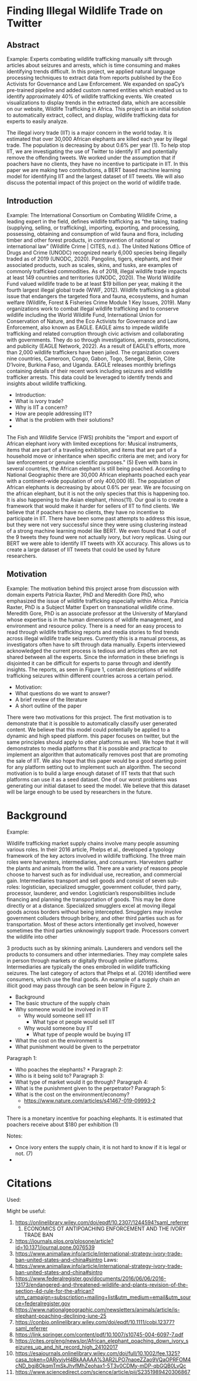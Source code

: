 # Finding Illegal Wildlife Trade on Twitter

## Abstract

Example:
Experts combating wildlife trafficking manually sift through articles about seizures and
arrests, which is time consuming and makes identifying trends difficult. In this project, we
applied natural language processing techniques to extract data from reports published by the Eco
Activists for Governance and Law Enforcement. We expanded on spaCy’s pre-trained pipeline
and added custom named entities which enabled us to identify approximately 40% of wildlife
trafficking events. We created visualizations to display trends in the extracted data, which are
accessible on our website, Wildlife Trafficking in Africa. This project is an initial solution to
automatically extract, collect, and display, wildlife trafficking data for experts to easily analyze.


The illegal ivory trade (IIT) is a major concern in the world today. It is estimated that over 30,000 African elephants are killed each year by illegal trade. The population is decreasing by about 0.6% per year (1). To help stop IIT, we are investigating the use of Twitter to identify IIT and potentially remove the offending tweets. We worked under the assumption that if poachers have no clients, they have no incentive to participate in IIT. In this paper we are making two contributions, a BERT based machine learning model for identifying IIT and the largest dataset of IIT tweets. We will also discuss the potential impact of this project on the world of wildlife trade.

## Introduction 

Example:
The International Consortium on Combating Wildlife Crime, a leading expert in the field,
defines wildlife trafficking as “the taking, trading (supplying, selling, or trafficking), importing,
exporting, and processing, possessing, obtaining and consumption of wild fauna and flora,
including timber and other forest products, in contravention of national or international law”
(Wildlife Crime | CITES, n.d.). The United Nations Office of Drugs and Crime (UNODC)
recognized nearly 6,000 species being illegally traded as of 2019 (UNODC, 2020). Pangolins,
tigers, elephants, and their associated products, such as scales, skins, and tusks, are examples of
commonly trafficked commodities. As of 2018, illegal wildlife trade impacts at least 149
countries and territories (UNODC, 2020). The World Wildlife Fund valued wildlife trade to be at
least $19 billion per year, making it the fourth largest illegal global trade (WWF, 2012). Wildlife
trafficking is a global issue that endangers the targeted flora and fauna, ecosystems, and human
welfare (Wildlife, Forest & Fisheries Crime Module 1 Key Issues, 2019).
Many organizations work to combat illegal wildlife trafficking and to conserve wildlife
including the World Wildlife Fund, International Union for Conservation of Nature, and the Eco
Activists for Governance and Law Enforcement, also known as EAGLE. EAGLE aims to
impede wildlife trafficking and related corruption through civic activism and collaborating with
governments. They do so through investigations, arrests, prosecutions, and publicity (EAGLE
Network, 2022). As a result of EAGLE’s efforts, more than 2,000 wildlife traffickers have been
jailed. The organization covers nine countries, Cameroon, Congo, Gabon, Togo, Senegal, Benin,
Côte D’Ivoire, Burkina Faso, and Uganda. EAGLE releases monthly briefings containing details
of their recent work including seizures and wildlife trafficker arrests. This data could be
leveraged to identify trends and insights about wildlife trafficking.

* Introduction:
 * What is ivory trade?
 * Why is IIT a concern?
 * How are people addressing IIT?
 * What is the problem with their solutions?
 * 

The Fish and Wildlife Service (FWS) prohibits the "import and export of African elephant ivory with limited exceptions for: Musical instruments, items that are part of a traveling exhibition, and items that are part of a household move or inheritance when specific criteria are met; and ivory for law enforcement or genuine scientific purposes." (5) Even with bans in several countries, the African elephant is still being poached. According to National Geographic there are 30,000 African elephants poached each year with a continent-wide population of only 400,000 (6). The population of African elephants is decreasing by about 0.6% per year. We are focusing on the african elephant, but it is not the only species that this is happening too. It is also happening to the Asian elephant, rhinos(11). Our goal is to create a framework that would make it harder for sellers of IIT to find clients. We believe that if poachers have no clients, they have no incentive to participate in IIT. There have been some past attempts to address this issue, but they were not very successful since they were using clustering instead of a strong machine learning model like BERT. We even found that 4 out of the 9 tweets they found were not actually ivory, but ivory replicas. Using our BERT we were able to identify IIT tweets with XX accuracy. This allows us to create a large dataset of IIT tweets that could be used by future researchers. 

## Motivation 

Example:
The motivation behind this project arose from discussion with domain experts Patricia
Raxter, PhD and Meredith Gore PhD, who emphasized the issue of wildlife trafficking especially
within Africa. Patricia Raxter, PhD is a Subject Matter Expert on transnational wildlife crime.
Meredith Gore, PhD is an associate professor at the University of Maryland whose expertise is in
the human dimensions of wildlife management, and environment and resource policy.
There is a need for an easy process to read through wildlife trafficking reports and media
stories to find trends across illegal wildlife trade seizures. Currently this is a manual process, as
investigators often have to sift through data manually. Experts interviewed acknowledged the
current process is tedious and articles often are not shared between all the experts. Since the
information in these briefings is disjointed it can be difficult for experts to parse through and
identify insights. The reports, as seen in Figure 1, contain descriptions of wildlife trafficking
seizures within different countries across a certain period.

* Motivation:
 * What questions do we want to answer?
 * A brief review of the literature  
 * A short outline of the paper


There were two motivations for this project. The first motivation is to demonstrate that it is possible to automatically classify user generated content. We believe that this model could potentially be applied to a dynamic and high speed platform. this paper focuses on twitter, but the same principles should apply to other platforms as well. We hope that it will demonstrates to media platforms that it is possible and practical to implement an algorithm that automatically removes post that are promoting the sale of IIT. We also hope that this paper would be a good starting point for any platform setting out to implement such an algorithm. The second motivation is to build a large enough dataset of IIT texts that that such platforms can use it as a seed dataset. One of our worst problems was generating our initial dataset to seed the model. We believe that this dataset will be large enough to be used by researchers in the future. 

# Background

Example:

Wildlife trafficking market supply chains involve many people assuming various roles. In
their 2016 article, Phelps et al., developed a typology framework of the key actors involved in
wildlife trafficking. The three main roles were harvesters, intermediaries, and consumers.
Harvesters gather the plants and animals from the wild. There are a variety of reasons people
choose to harvest such as for individual use, recreation, and commercial gain. Intermediaries
transport and sell goods and consist of seven sub-roles: logistician, specialized smuggler,
government colluder, third party, processor, launderer, and vendor. Logistician’s responsibilities
include financing and planning the transportation of goods. This may be done directly or at a
distance. Specialized smugglers excel at moving illegal goods across borders without being
intercepted. Smugglers may involve government colluders through bribery, and other third
parties such as for transportation. Most of these actors intentionally get involved, however
sometimes the third parties unknowingly support trade. Processors convert the wildlife into other

3
products such as by skinning animals. Launderers and vendors sell the products to consumers
and other intermediaries. They may complete sales in person through markets or digitally
through online platforms. Intermediaries are typically the ones embroiled in wildlife trafficking
seizures. The last category of actors that Phelps et al. (2016) identified were consumers, which
use the final goods. An example of a supply chain an illicit good may pass through can be seen
below in Figure 2.

* Background
 * The basic structure of the supply chain
 * Why someone would be involved in IIT
   * Why would someone sell IIT
     * What type ot people would sell IIT
   * Why would someone buy IIT
     * What type of people would be buying IIT
 * What the cost on the environment is
 * What punishment would be given to the perpetrator



Paragraph 1:
 * Who poaches the elephants?
   * 
Paragraph 2:
 * Who is it being sold to?
Paragraph 3:
 * What type of market would it go through?
Paragraph 4:
* What is the punishment given to the perpetrator?
Paragraph 5:
 * What is the cost on the environment/economy?
   * https://www.nature.com/articles/s41467-019-09993-2
   * 

There is a monetary incentive for poaching elephants. It is estimated that poachers receive about $180 per exhibition (1)  




Notes:
* Once ivory enters the supply chain, it is not hard to know if it is legal or not. (7)
* 








# Citations
Used:

Might be useful:
1. https://onlinelibrary.wiley.com/doi/epdf/10.2307/1244594?saml_referrer
   1. ECONOMICS OT ANTIPOACHING ENFORCEMENT AND THE IVORY TRADE BAN
2. https://journals.plos.org/plosone/article?id=10.1371/journal.pone.0076539
3. https://www.animallaw.info/article/international-strategy-ivory-trade-ban-united-states-and-china#sintro
Laws:
4. https://www.animallaw.info/article/international-strategy-ivory-trade-ban-united-states-and-china#sintro
5. https://www.federalregister.gov/documents/2016/06/06/2016-13173/endangered-and-threatened-wildlife-and-plants-revision-of-the-section-4d-rule-for-the-african?utm_campaign=subscription+mailing+list&utm_medium=email&utm_source=federalregister.gov
6. https://www.nationalgeographic.com/newsletters/animals/article/is-elephant-poaching-declining-june-25
7. https://conbio.onlinelibrary.wiley.com/doi/epdf/10.1111/cobi.12377?saml_referrer
8. https://link.springer.com/content/pdf/10.1007/s10745-004-6097-7.pdf
9. https://cites.org/eng/news/pr/African_elephant_poaching_down_ivory_seizures_up_and_hit_record_high_24102017
10. https://esajournals.onlinelibrary.wiley.com/doi/full/10.1002/fee.1325?casa_token=0ARyyjyH4BkAAAAA%3AR2LPO7naoeZZao9VQaOPRFOM4cND_bgj8OkqmTmSkJhyfMhZeohax1-5T3v0CDMy-mDP-qbGQB0LvQc
11. https://www.sciencedirect.com/science/article/pii/S2351989420306867
